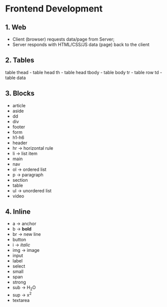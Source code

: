 # Frontend Development
## 1. Web
- Client (browser) requests data/page from Server;
- Server responds with HTML/CSS/JS data (page) back to the client

## 2. Tables
table
thead - table head
th - table head
tbody - table body
tr - table row
td - table data

## 3. Blocks

- article
- aside
- dd
- div
- footer
- form
- h1-h6
- header
- hr    -> horizontal rule
- li    -> list item
- main
- nav
- ol    -> ordered list
- p     -> paragraph
- section
- table
- ul    -> unordered list
- video

## 4. Inline

- a         -> anchor
- b         -> <b>bold</b>
- br        -> new line
- button
- i         -> <i>italic</i>
- img       -> image
- input
- label
- select
- small
- span
- strong
- sub   -> H<sub>2</sub>O
- sup   -> x<sup>2</sup>
- textarea
